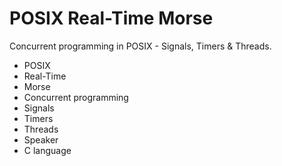 <h1>POSIX Real-Time Morse</h1>
Concurrent programming in POSIX - Signals, Timers & Threads.
<ul>
   <li>POSIX</li>
   <li>Real-Time</li>
   <li>Morse</li>
   <li>Concurrent programming</li>
   <li>Signals</li>
   <li>Timers</li>
   <li>Threads</li>
   <li>Speaker</li>
   <li>C language</li>
</ul>
